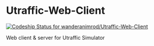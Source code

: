 Utraffic-Web-Client
===================

[ ![Codeship Status for wanderanimrod/Utraffic-Web-Client](https://www.codeship.io/projects/478f4d90-4c54-0131-4b68-527aab6d00bd/status?branch=master)](https://www.codeship.io/projects/11253)

Web client & server for Utraffic Simulator
